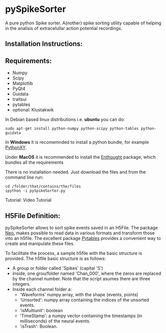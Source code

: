 pySpikeSorter
=============

A pure python Spike sorter.
A(nother) spike sorting utility capable of helping in the analisis of extracelullar action potential recordings.

Installation Instructions:
--------------------------

Requirements:
-------------
* Numpy
* Scipy
* Matplotlib
* PyQt4
* Guidata
* traitsui
* pytables
* optional: Klustakwik

In Debian based linux distributions i.e. **ubuntu** you can do:

    sudo apt-get install python-numpy python-scipy python-tables python-guidata

In **Windows** it is recomemnded to install a python bundle, for example [PythonXY](https://code.google.com/p/pythonxy/).

Under **MacOS** it is recommended to install the [Enthought](https://www.enthought.com/products/canopy/) package, which bundles all the requirements

There is no installation needed. Just download the files and from the command line run:

    cd /folder/that/contains/the/files
    ipython -i pySpikeSorter.py
    
Tutorial:
Video Tutorial

H5File Definition:
------------------
pySpikeSorter allows to sort spike events saved in an H5File.
The package [Neo](http://pythonhosted.org/neo/), makes possible to read data in various formats and transform those into an h5file.
The excellent package [Pytables](http://www.pytables.org/moin) provides a convenient way to create and manipulate these files.

To facilitate the process, a sample h5file with the basic structure is provided.
The h5file basic structure is as follows:
* A group or folder called 'Spikes' (capital 'S')
* Inside, one grou/folder named 'Chan_000', where the zeros are replaced by the channel number. Note that the script asumes there are three integers.
* Inside each channel folder a:
    * 'Waveforms' numpy array, with the shape (events, points)
    * 'Unsorted': numpy array containing the indices of the unsorted events.
    * 'isMultiunit': boolean
    * 'TimeStamp': a numpy vector containing the timestamps (in milliseconds) of the neural events.
    * 'isTrash': Boolean.
